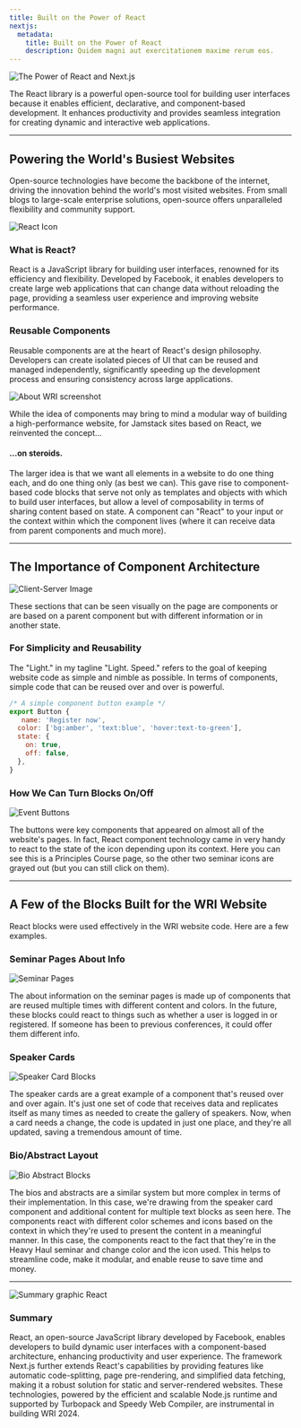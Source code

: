 ```yaml
---
title: Built on the Power of React
nextjs:
  metadata:
    title: Built on the Power of React
    description: Quidem magni aut exercitationem maxime rerum eos.
---
```


![The Power of React and Next.js](/images/the-power-of-react-nextjs.jpeg)

The React library is a powerful open-source tool for building user interfaces because it enables efficient, declarative, and component-based development. It enhances productivity and provides seamless integration for creating dynamic and interactive web applications.

---

## Powering the World's Busiest Websites

Open-source technologies have become the backbone of the internet, driving the innovation behind the world's most visited websites. From small blogs to large-scale enterprise solutions, open-source offers unparalleled flexibility and community support.

![React Icon](/images/react-icon-small.png)

### What is React?

React is a JavaScript library for building user interfaces, renowned for its efficiency and flexibility. Developed by Facebook, it enables developers to create large web applications that can change data without reloading the page, providing a seamless user experience and improving website performance.

### Reusable Components

Reusable components are at the heart of React's design philosophy. Developers can create isolated pieces of UI that can be reused and managed independently, significantly speeding up the development process and ensuring consistency across large applications.

![About WRI screenshot](/images/wri-about-slide.jpeg)

While the idea of components may bring to mind a modular way of building a high-performance website, for Jamstack sites based on React, we reinvented the concept...

#### ...on steroids.

The larger idea is that we want all elements in a website to do one thing each, and do one thing only (as best we can). This gave rise to component-based code blocks that serve not only as templates and objects with which to build user interfaces, but allow a level of composability in terms of sharing content based on state. A component can "React" to your input or the context within which the component lives (where it can receive data from parent components and much more).

---

## The Importance of Component Architecture

![Client-Server Image](/images/client-server.png)

These sections that can be seen visually on the page are components or are based on a parent component but with different information or in another state.

### For Simplicity and Reusability

The "Light." in my tagline "Light. Speed." refers to the goal of keeping website code as simple and nimble as possible. In terms of components, simple code that can be reused over and over is powerful. 

```jsx
/* A simple component button example */
export Button {
   name: 'Register now',
  color: ['bg:amber', 'text:blue', 'hover:text-to-green'],
  state: {
    on: true,
    off: false,
  },
}
```
### How We Can Turn Blocks On/Off

![Event Buttons](/images/three-icons-two-gray.png)

The buttons were key components that appeared on almost all of the website's pages. In fact, React component technology came in very handy to react to the state of the icon depending upon its context. Here you can see this is a Principles Course page, so the other two seminar icons are grayed out (but you can still click on them).

---

## A Few of the Blocks Built for the WRI Website

React blocks were used effectively in the WRI website code. Here are a few examples.

### Seminar Pages About Info

![Seminar Pages](/images/blocks-seminar-pages.png)

The about information on the seminar pages is made up of components that are reused multiple times with different content and colors. In the future, these blocks could react to things such as whether a user is logged in or registered. If someone has been to previous conferences, it could offer them different info.

### Speaker Cards

![Speaker Card Blocks](/images/blocks-speaker-cards.jpeg)

The speaker cards are a great example of a component that's reused over and over again. It's just one set of code that receives data and replicates itself as many times as needed to create the gallery of speakers. Now, when a card needs a change, the code is updated in just one place, and they're all updated, saving a tremendous amount of time.

### Bio/Abstract Layout

![Bio Abstract Blocks](/images/blocks-bio-abstract.png)

The bios and abstracts are a similar system but more complex in terms of their implementation. In this case, we're drawing from the speaker card component and additional content for multiple text blocks as seen here. The components react with different color schemes and icons based on the context in which they're used to present the content in a meaningful manner. In this case, the components react to the fact that they're in the Heavy Haul seminar and change color and the icon used. This helps to streamline code, make it modular, and enable reuse to save time and money.

---

![Summary graphic React](/images/react-summary.png)

### Summary

React, an open-source JavaScript library developed by Facebook, enables developers to build dynamic user interfaces with a component-based architecture, enhancing productivity and user experience. The framework Next.js further extends React's capabilities by providing features like automatic code-splitting, page pre-rendering, and simplified data fetching, making it a robust solution for static and server-rendered websites. These technologies, powered by the efficient and scalable Node.js runtime and supported by Turbopack and Speedy Web Compiler, are instrumental in building WRI 2024.

